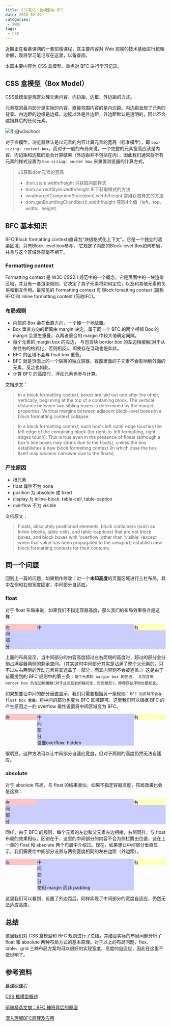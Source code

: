 ```yaml
---
title: CSS笔记：盒模型与 BFC
date: 2018-02-02
categories:
 - 前端
tags:
 - CSS
---
```

近期正在看慕课网的一套前端课程，其主要内容对 Web 前端的技术基础进行梳理讲解，现将学习笔记写在这里，以备查阅。

本篇主要内容为 CSS 盒模型。重点对 BFC 进行学习记录。
<!--more-->

## CSS 盒模型（Box Model）
CSS盒模型是规定处理元素内容、内边距、边框、外边距的方式。

元素框的最内部分是实际的内容，直接包围内容的是内边距。内边距呈现了元素的背景。内边距的边缘是边框。边框以外是外边距，外边距默认是透明的，因此不会遮挡其后的任何元素。

<img src="http://www.w3school.com.cn/i/ct_boxmodel.gif" alt="引自w3school">

对于盒模型，浏览器默认是以元素的内容计算元素的宽高（标准模型），即 `box-sizing: content-box`。而对于一般的布局来说，一个完整的元素宽高应该是内容、内边距和边框的组合计算结果（外边距并不包括在内），因此我们通常将所有元素的样式设置为 `box-sizing: border-box` 来重置浏览器的计算方式。

> JS获取dom元素的宽高
> + dom.style.width/height 只获取内联样式
> + dom.currentStyle.width/height IE下获取样式的方法
> + window.getComputedStyle(dom).width/height 常用获取样式的方法
> + dom.getBoundingClientRect().width/height 获取4个值（left、top、width、height）

## BFC 基本知识
BFC(Block formatting context)直译为"块级格式化上下文"。它是一个独立的渲染区域，只有Block-level box参与， 它规定了内部的Block-level Box如何布局，并且与这个区域外部毫不相干。

### Formatting context
Formatting context 是 W3C CSS2.1 规范中的一个概念。它是页面中的一块渲染区域，并且有一套渲染规则，它决定了其子元素将如何定位，以及和其他元素的关系和相互作用。最常见的 Formatting context 有 Block fomatting context (简称BFC)和 Inline formatting context (简称IFC)。

### 布局规则
+ 内部的 Box 会在垂直方向，一个接一个地放置。
+ Box 垂直方向的距离由 margin 决定。属于同一个 BFC 的两个相邻 Box 的 margin 会发生重叠，以两者重合的 margin 中较大值确定间隔。
+ 每个元素的 margin box 的左边， 与包含块 border box 的左边相接触(对于从左往右的格式化，否则相反)。即使存在浮动也是如此。
+ BFC 的区域不会与 float box 重叠。
+ BFC 就是页面上的一个隔离的独立容器，容器里面的子元素不会影响到外面的元素。反之也如此。
+ 计算 BFC 的高度时，浮动元素也参与计算。

文档原文：
> In a block formatting context, boxes are laid out one after the other, vertically, beginning at the top of a containing block. The vertical distance between two sibling boxes is determined by the'margin' properties. Vertical margins between adjacent block-level boxes in a block formatting context collapse.

> In a block formatting context, each box's left outer edge touches the left edge of the containing block (for right-to-left formatting, right edges touch). This is true even in the presence of floats (although a box's line boxes may shrink due to the floats), unless the box establishes a new block formatting context (in which case the box itself may become narrower due to the floats).

### 产生原因
+ 根元素
+ float 属性不为 none
+ position 为 absolute 或 fixed
+ display 为 inline-block, table-cell, table-caption
+ overflow 不为 visible

文档原文：
> Floats, absolutely positioned elements, block containers (such as inline-blocks, table-cells, and table-captions) that are not block boxes, and block boxes with 'overflow' other than 'visible' (except when that value has been propagated to the viewport) establish new block formatting contexts for their contents.

## 同一个问题
回到上一篇的问题，如果稍作修改：对一个**未知高度**的页面区域进行三栏布局，其中左侧和右侧宽度固定，中间部分自适应。

### float
对于 float 布局来说，如果我们不指定容器高度，那么我们的布局效果将会是这样：

<div style="overflow: hidden;"><div style="float: left; width: 100px; background: #ffc4c4;">左</div><div style="float: right; width: 100px; background: #ffffbc;">右</div><div style="background: #c9ceff;">中<br>间<br>部<br>分</div></div>

上面的布局显示，当中间部分的内容高度超过左右两侧的高度时，超过的部分会分别占满容器两侧的剩余空间。（其实这时中间部分其实是沾满了整个父元素的，只不过左右两侧的浮动元素将其遮盖了一部分，而其内容则不会被遮盖。）这是由于前面提到的 BFC 规则中的第三条：`每个元素的 margin box 的左边， 与包含块 border box 的左边相接触(对于从左往右的格式化，否则相反)。即使存在浮动也是如此`。

如果想要让中间的部分垂直显示，我们只需要根据另一条规则：`BFC 的区域不会与 float box 重叠。`将中间的部分也变为 BFC 区域即可。这里我们可以根据 BFC 的产生原因之一的 overflow 属性设置将中间区域变为 BFC。

<div style="overflow: hidden;"><div style="float: left; width: 100px; background: #ffc4c4;">左</div><div style="float: right; width: 100px; background: #ffffbc;">右</div><div style="background: #c9ceff; overflow: hidden;">中<br>间<br>部<br>分<br>设置overflow: hidden</div></div>

很明显，这种方法可以让中间部分自适应宽度，但对于两侧的高度仍然无法自适应。

### absolute
对于 absolute 布局，与 float 的结果类似，如果不指定容器高度，布局效果也会是这样：

<div style="overflow: hidden; position: relative;"><div style="position: absolute; left: 0; width: 100px; background: #ffc4c4;">左</div><div style="position: absolute; right: 0; width: 100px; background: #ffffbc;">右</div><div style="background: #c9ceff;">中<br>间<br>部<br>分</div></div>

同样，由于 BFC 的规则，每个元素的左边和父元素左边相接，右侧同样，与 float 布局的效果相似，区别在于，这里的中间部分的内容不会为侧栏腾出位置，这在上一章的 float 和 absolute 两个布局中介绍过。现在，如果想让中间部分垂直显示，我们需要给中间部分设置与两侧宽度相同的左右边距（外边距）。

<div style="overflow: hidden; position: relative;"><div style="position: absolute; left: 0; width: 100px; background: #ffc4c4;">左</div><div style="position: absolute; right: 0; width: 100px; background: #ffffbc;">右</div><div style="margin: 0 100px; background: #c9ceff;">中<br>间<br>部<br>分<br>使用 margin 而非 padding</div></div>

这里我们可以看到，设置了外边距后，同样实现了中间部分的宽度自适应，仍然无法适应高度。

## 总结
这里我们对 CSS 盒模型和 BFC 规则进行了总结，并结合实际的布局问题分析了 float 和 absolute 两种布局方式的基本原理。对于以上的布局问题，flex、table、grid 三种布局方案均可以很好的实现宽度、高度的自适应，因此在这里不做说明了。

## 参考资料

[慕课网课程](https://coding.imooc.com/class/129.html)

[CSS 框模型概述](http://www.w3school.com.cn/css/css_boxmodel.asp)

[前端精选文摘：BFC 神奇背后的原理](https://www.cnblogs.com/lhb25/p/inside-block-formatting-ontext.html)

[深入理解BFC原理及应用](https://www.jianshu.com/p/acf76871d259)